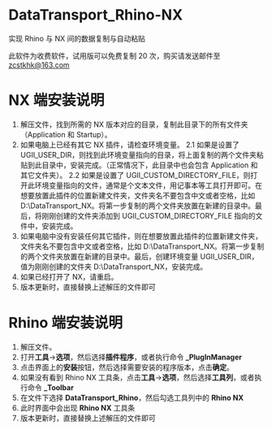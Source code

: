 # DataTransport_Rhino-NX
实现 Rhino 与 NX 间的数据复制与自动粘贴

此软件为收费软件，试用版可以免费复制 20 次，购买请发送邮件至 zcstkhk@163.com

# NX 端安装说明
1. 解压文件，找到所需的 NX 版本对应的目录，复制此目录下的所有文件夹（Application 和 Startup）。
2. 如果电脑上已经有其它 NX 插件，请检查环境变量。
    2.1 如果是设置了 UGII_USER_DIR，则找到此环境变量指向的目录，将上面复制的两个文件夹粘贴到此目录中，安装完成。（正常情况下，此目录中也会包含 Application 和 其它文件夹）。
    2.2 如果是设置了 UGII_CUSTOM_DIRECTORY_FILE，则打开此环境变量指向的文件，通常是个文本文件，用记事本等工具打开即可。在想要放置此插件的位置新建文件夹，文件夹名不要包含中文或者空格，比如 D:\DataTransport_NX。将第一步复制的两个文件夹放置在新建的目录中。最后，将刚刚创建的文件夹添加到 UGII_CUSTOM_DIRECTORY_FILE 指向的文件中，安装完成。
3. 如果电脑中没有安装任何其它插件，则在想要放置此插件的位置新建文件夹，文件夹名不要包含中文或者空格，比如 D:\DataTransport_NX。将第一步复制的两个文件夹放置在新建的目录中。最后，创建环境变量 UGII_USER_DIR，值为刚刚创建的文件夹 D:\DataTransport_NX，安装完成。
4. 如果已经打开了 NX，请重启。
5. 版本更新时，直接替换上述解压的文件即可
    
# Rhino 端安装说明
1. 解压文件。
2. 打开**工具**->**选项**，然后选择**插件程序**，或者执行命令 **_PlugInManager**
3. 点击界面上的**安装**按钮，然后选择需要安装的程序版本，点击**确定**。
4. 如果没有看到 Rhino NX 工具条，点击**工具**->**选项**，然后选择**工具列**，或者执行命令 **_Toolbar**
5. 在文件下选择 **DataTransport_Rhino**，然后勾选工具列中的 **Rhino NX**
6. 此时界面中会出现 **Rhino NX** 工具条
7. 版本更新时，直接替换上述解压的文件即可
